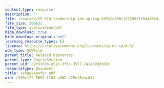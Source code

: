 ```yaml
---
content_type: resource
description: ''
file: /courses/15-974-leadership-lab-spring-2003/c930c1225692f104a362425ef8dacd42_sengekauefer.pdf
file_size: 306631
file_type: application/pdf
hide_download: true
hide_download_original: null
learning_resource_types: []
license: https://creativecommons.org/licenses/by-nc-sa/4.0/
ocw_type: OCWFile
parent_title: Related Resources
parent_type: CourseSection
parent_uid: d2f51c0b-e52c-3f5c-3557-2a1ab930368c
resourcetype: Document
title: sengekauefer.pdf
uid: c930c122-5692-f104-a362-425ef8dacd42
---
```

